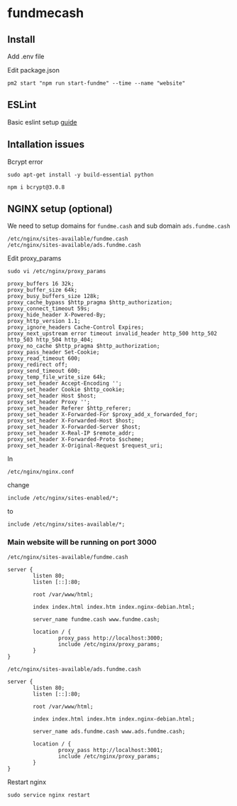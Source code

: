 # fundmecash
## Install


Add .env file

Edit package.json

`pm2 start "npm run start-fundme" --time --name "website"`

## ESLint

Basic eslint setup [guide](https://dev.to/onygami/eslint-and-prettier-for-react-apps-bonus-next-js-and-typescript-3e46)


## Intallation issues

Bcrypt error

`sudo apt-get install -y build-essential python`

`npm i bcrypt@3.0.8`

## NGINX setup (optional)

We need to setup domains for `fundme.cash` and sub domain `ads.fundme.cash`

```
/etc/nginx/sites-available/fundme.cash
/etc/nginx/sites-available/ads.fundme.cash
```

Edit proxy_params

`sudo vi /etc/nginx/proxy_params`

```
proxy_buffers 16 32k;
proxy_buffer_size 64k;
proxy_busy_buffers_size 128k;
proxy_cache_bypass $http_pragma $http_authorization;
proxy_connect_timeout 59s;
proxy_hide_header X-Powered-By;
proxy_http_version 1.1;
proxy_ignore_headers Cache-Control Expires;
proxy_next_upstream error timeout invalid_header http_500 http_502 http_503 http_504 http_404;
proxy_no_cache $http_pragma $http_authorization;
proxy_pass_header Set-Cookie;
proxy_read_timeout 600;
proxy_redirect off;
proxy_send_timeout 600;
proxy_temp_file_write_size 64k;
proxy_set_header Accept-Encoding '';
proxy_set_header Cookie $http_cookie;
proxy_set_header Host $host;
proxy_set_header Proxy '';
proxy_set_header Referer $http_referer;
proxy_set_header X-Forwarded-For $proxy_add_x_forwarded_for;
proxy_set_header X-Forwarded-Host $host;
proxy_set_header X-Forwarded-Server $host;
proxy_set_header X-Real-IP $remote_addr;
proxy_set_header X-Forwarded-Proto $scheme;
proxy_set_header X-Original-Request $request_uri;
```

In

`/etc/nginx/nginx.conf`

change 

`include /etc/nginx/sites-enabled/*;`

to

`include /etc/nginx/sites-available/*;`


### Main website will be running on port 3000

`/etc/nginx/sites-available/fundme.cash`

```
server {
        listen 80;
        listen [::]:80;

        root /var/www/html;

        index index.html index.htm index.nginx-debian.html;

        server_name fundme.cash www.fundme.cash;

        location / {
                proxy_pass http://localhost:3000;
                include /etc/nginx/proxy_params;
        }
}
```

`/etc/nginx/sites-available/ads.fundme.cash`

```
server {
        listen 80;
        listen [::]:80;

        root /var/www/html;

        index index.html index.htm index.nginx-debian.html;

        server_name ads.fundme.cash www.ads.fundme.cash;

        location / {
                proxy_pass http://localhost:3001;
                include /etc/nginx/proxy_params;
        }
}
```
Restart nginx

`sudo service nginx restart`
